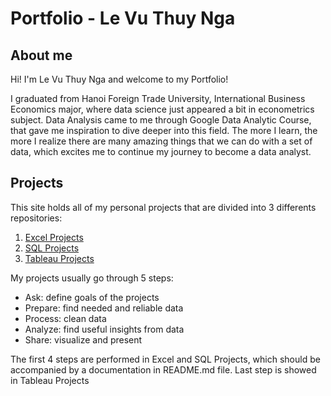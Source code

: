 # Portfolio - Le Vu Thuy Nga

## About me

Hi! I'm Le Vu Thuy Nga and welcome to my Portfolio! 

I graduated from Hanoi Foreign Trade University, International Business Economics major, where data science just appeared a bit in econometrics subject.  Data Analysis came to me through Google Data Analytic Course, that gave me inspiration to dive deeper into this field. The more I learn, the more I realize there are many amazing things that we can do with a set of data, which excites me to continue my journey to become a data analyst. 
<br />

## Projects

This site holds all of my personal projects that are divided into 3 differents repositories:
1. [Excel Projects](https://github.com/levuthuynga/Excel-Projects)
2. [SQL Projects](https://github.com/levuthuynga/SQL-Projects)
3. [Tableau Projects](https://github.com/levuthuynga/Tableau-Projects)

My projects usually go through 5 steps:
- Ask: define goals of the projects
- Prepare: find needed and reliable data 
- Process: clean data
- Analyze: find useful insights from data
- Share: visualize and present

The first 4 steps are performed in Excel and SQL Projects, which should be accompanied by a documentation in README.md file. Last step is showed in Tableau Projects
